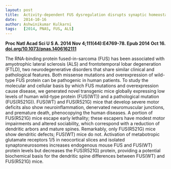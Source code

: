 ```yaml
---
layout: post
title:  Activity-dependent FUS dysregulation disrupts synaptic homeostasis
date:   2014-10-16
author: Ashwinikumar Kulkarni
tags:   [2014, PNAS, FUS, ALS]
---
```


**Proc Natl Acad Sci U S A. 2014 Nov 4;111(44):E4769-78. Epub 2014 Oct 16.**<br>
**<a target="_blank" href="https://doi.org/10.1073/pnas.1406162111">doi.org/10.1073/pnas.1406162111</a>**


The RNA-binding protein fused-in-sarcoma (FUS) has been associated with
amyotrophic lateral sclerosis (ALS) and frontotemporal lobar degeneration
(FTLD), two neurodegenerative disorders that share similar clinical and
pathological features. Both missense mutations and overexpression of wild-type
FUS protein can be pathogenic in human patients. To study the molecular and
cellular basis by which FUS mutations and overexpression cause disease, we
generated novel transgenic mice globally expressing low levels of human
wild-type protein (FUS(WT)) and a pathological mutation (FUS(R521G)). FUS(WT)
and FUS(R521G) mice that develop severe motor deficits also show
neuroinflammation, denervated neuromuscular junctions, and premature death,
phenocopying the human diseases. A portion of FUS(R521G) mice escape early
lethality; these escapers have modest motor impairments and altered sociability,
which correspond with a reduction of dendritic arbors and mature spines.
Remarkably, only FUS(R521G) mice show dendritic defects; FUS(WT) mice do not.
Activation of metabotropic glutamate receptors 1/5 in neocortical slices and
isolated synaptoneurosomes increases endogenous mouse FUS and FUS(WT) protein
levels but decreases the FUS(R521G) protein, providing a potential biochemical
basis for the dendritic spine differences between FUS(WT) and FUS(R521G) mice.
